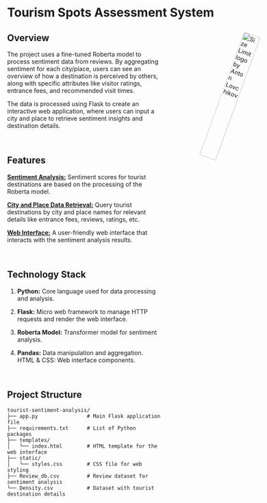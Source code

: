 # Tourism Spots Assessment System

<img src="https://i.ibb.co/P6M95KP/image.png" align="right"
     alt="Size Limit logo by Anton Lovchikov" style="transform: rotate(20deg);" width="28%" height="auto">

## Overview
The project uses a fine-tuned Roberta model to process sentiment data from reviews. By aggregating sentiment for each city/place, users can see an overview of how a destination is perceived by others, along with specific attributes like visitor ratings, entrance fees, and recommended visit times. 

The data is processed using Flask to create an interactive web application, where users can input a city and place to retrieve sentiment insights and destination details.
 
<br>

## Features
<ins>**Sentiment Analysis:**</ins> Sentiment scores for tourist destinations are based on the processing of the Roberta model.

<ins>**City and Place Data Retrieval:**</ins> Query tourist destinations by city and place names for relevant details like entrance fees, reviews, ratings, etc.

<ins>**Web Interface:**</ins> A user-friendly web interface that interacts with the sentiment analysis results.

<br>

## Technology Stack
1. **Python:** Core language used for data processing and analysis.

2.  **Flask:** Micro web framework to manage HTTP requests and render the web interface.

3.  **Roberta Model:** Transformer model for sentiment analysis.

4.  **Pandas:** Data manipulation and aggregation.
HTML & CSS: Web interface components.

<br> 

## Project Structure

```
tourist-sentiment-analysis/
├── app.py                # Main Flask application file
├── requirements.txt      # List of Python packages
├── templates/
│   └── index.html        # HTML template for the web interface
├── static/
│   └── styles.css        # CSS file for web styling
├── Review_db.csv         # Review dataset for sentiment analysis
└── Density.csv           # Dataset with tourist destination details
```
